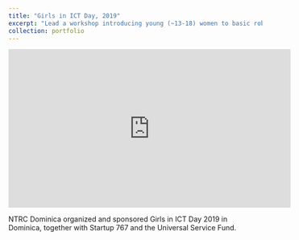 ```yaml
---
title: "Girls in ICT Day, 2019"
excerpt: "Lead a workshop introducing young (~13-18) women to basic robotics with a cardboard robot based on OttoDIY."
collection: portfolio
---
```

<iframe width="560" height="315" src="https://www.youtube.com/embed/v9jlne_tFfE" frameborder="0" allow="accelerometer; autoplay; encrypted-media; gyroscope; picture-in-picture" allowfullscreen></iframe>

NTRC Dominica organized and sponsored Girls in ICT Day 2019 in Dominica, together with Startup 767 and the Universal Service Fund.
